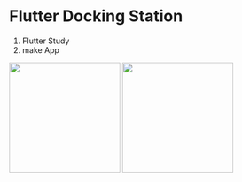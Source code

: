 # Flutter Docking Station

1. Flutter Study
2. make App


<img src="https://github.com/JAICHANGPARK/Flutter_Dock/blob/master/boaring_flutter/device-2018-08-25-183138.png" width="200">
<img src="https://github.com/JAICHANGPARK/Flutter_Dock/blob/master/boaring_flutter/device-2018-08-25-183548.png" width="200">
